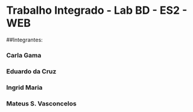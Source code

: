 # Trabalho Integrado - Lab BD - ES2 - WEB

##Integrantes:
### Carla Gama
### Eduardo da Cruz
### Ingrid Maria
### Mateus S. Vasconcelos
